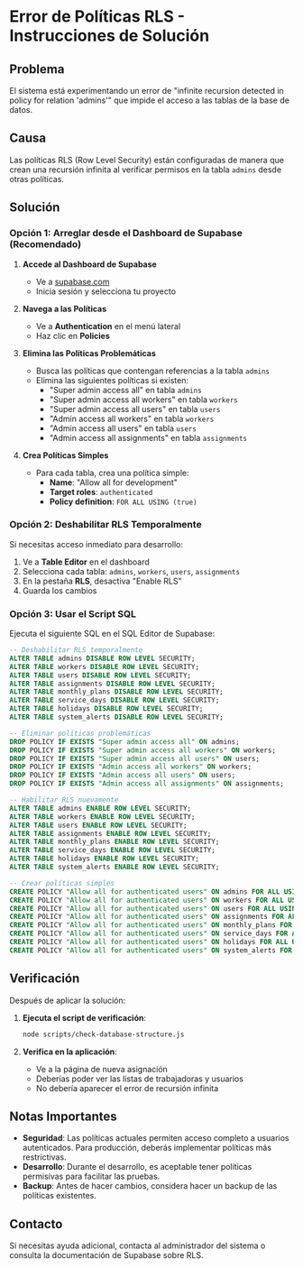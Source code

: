 # Error de Políticas RLS - Instrucciones de Solución

## Problema
El sistema está experimentando un error de "infinite recursion detected in policy for relation 'admins'" que impide el acceso a las tablas de la base de datos.

## Causa
Las políticas RLS (Row Level Security) están configuradas de manera que crean una recursión infinita al verificar permisos en la tabla `admins` desde otras políticas.

## Solución

### Opción 1: Arreglar desde el Dashboard de Supabase (Recomendado)

1. **Accede al Dashboard de Supabase**
   - Ve a [supabase.com](https://supabase.com)
   - Inicia sesión y selecciona tu proyecto

2. **Navega a las Políticas**
   - Ve a **Authentication** en el menú lateral
   - Haz clic en **Policies**

3. **Elimina las Políticas Problemáticas**
   - Busca las políticas que contengan referencias a la tabla `admins`
   - Elimina las siguientes políticas si existen:
     - "Super admin access all" en tabla `admins`
     - "Super admin access all workers" en tabla `workers`
     - "Super admin access all users" en tabla `users`
     - "Admin access all workers" en tabla `workers`
     - "Admin access all users" en tabla `users`
     - "Admin access all assignments" en tabla `assignments`

4. **Crea Políticas Simples**
   - Para cada tabla, crea una política simple:
     - **Name**: "Allow all for development"
     - **Target roles**: `authenticated`
     - **Policy definition**: `FOR ALL USING (true)`

### Opción 2: Deshabilitar RLS Temporalmente

Si necesitas acceso inmediato para desarrollo:

1. Ve a **Table Editor** en el dashboard
2. Selecciona cada tabla: `admins`, `workers`, `users`, `assignments`
3. En la pestaña **RLS**, desactiva "Enable RLS"
4. Guarda los cambios

### Opción 3: Usar el Script SQL

Ejecuta el siguiente SQL en el SQL Editor de Supabase:

```sql
-- Deshabilitar RLS temporalmente
ALTER TABLE admins DISABLE ROW LEVEL SECURITY;
ALTER TABLE workers DISABLE ROW LEVEL SECURITY;
ALTER TABLE users DISABLE ROW LEVEL SECURITY;
ALTER TABLE assignments DISABLE ROW LEVEL SECURITY;
ALTER TABLE monthly_plans DISABLE ROW LEVEL SECURITY;
ALTER TABLE service_days DISABLE ROW LEVEL SECURITY;
ALTER TABLE holidays DISABLE ROW LEVEL SECURITY;
ALTER TABLE system_alerts DISABLE ROW LEVEL SECURITY;

-- Eliminar políticas problemáticas
DROP POLICY IF EXISTS "Super admin access all" ON admins;
DROP POLICY IF EXISTS "Super admin access all workers" ON workers;
DROP POLICY IF EXISTS "Super admin access all users" ON users;
DROP POLICY IF EXISTS "Admin access all workers" ON workers;
DROP POLICY IF EXISTS "Admin access all users" ON users;
DROP POLICY IF EXISTS "Admin access all assignments" ON assignments;

-- Habilitar RLS nuevamente
ALTER TABLE admins ENABLE ROW LEVEL SECURITY;
ALTER TABLE workers ENABLE ROW LEVEL SECURITY;
ALTER TABLE users ENABLE ROW LEVEL SECURITY;
ALTER TABLE assignments ENABLE ROW LEVEL SECURITY;
ALTER TABLE monthly_plans ENABLE ROW LEVEL SECURITY;
ALTER TABLE service_days ENABLE ROW LEVEL SECURITY;
ALTER TABLE holidays ENABLE ROW LEVEL SECURITY;
ALTER TABLE system_alerts ENABLE ROW LEVEL SECURITY;

-- Crear políticas simples
CREATE POLICY "Allow all for authenticated users" ON admins FOR ALL USING (auth.role() = 'authenticated');
CREATE POLICY "Allow all for authenticated users" ON workers FOR ALL USING (auth.role() = 'authenticated');
CREATE POLICY "Allow all for authenticated users" ON users FOR ALL USING (auth.role() = 'authenticated');
CREATE POLICY "Allow all for authenticated users" ON assignments FOR ALL USING (auth.role() = 'authenticated');
CREATE POLICY "Allow all for authenticated users" ON monthly_plans FOR ALL USING (auth.role() = 'authenticated');
CREATE POLICY "Allow all for authenticated users" ON service_days FOR ALL USING (auth.role() = 'authenticated');
CREATE POLICY "Allow all for authenticated users" ON holidays FOR ALL USING (auth.role() = 'authenticated');
CREATE POLICY "Allow all for authenticated users" ON system_alerts FOR ALL USING (auth.role() = 'authenticated');
```

## Verificación

Después de aplicar la solución:

1. **Ejecuta el script de verificación**:
   ```bash
   node scripts/check-database-structure.js
   ```

2. **Verifica en la aplicación**:
   - Ve a la página de nueva asignación
   - Deberías poder ver las listas de trabajadoras y usuarios
   - No debería aparecer el error de recursión infinita

## Notas Importantes

- **Seguridad**: Las políticas actuales permiten acceso completo a usuarios autenticados. Para producción, deberás implementar políticas más restrictivas.
- **Desarrollo**: Durante el desarrollo, es aceptable tener políticas permisivas para facilitar las pruebas.
- **Backup**: Antes de hacer cambios, considera hacer un backup de las políticas existentes.

## Contacto

Si necesitas ayuda adicional, contacta al administrador del sistema o consulta la documentación de Supabase sobre RLS. 